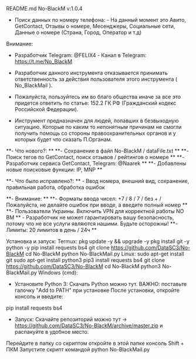 README.md
No-BlackM v:1.0.4
- Поиск данных по номеру телефона: - На данный момент это Авито, GetContact, Отзывы о номере, Месенджеры, Социальные сети, Данные о номере (Страна, Город, Оператор и т.д)

Внимание:
- Разработчик Telegram: @FELIX4 - Канал в Telegram: https://t.me/No_BlackM

- Разработчик данного инструмента отказывается принимать ответственность за действия пользователя этого инструмента ( No_BlackMail ).

- Пожалуйста, пользуйтесь им во благо общества иначе за все это придется ответить по статье: 152.2 ГК РФ (Гражданский кодекс Российской Федерации).

- Инструмент предназначен для людей, попавших в безвыходную ситуацию. Которые по каким то непонятным причинам не смогли получить помощь со стороны правоохранительных органов и у которых будет что сказать П.Органам.

**- Что нового?: ** **- Сохранение в файл No-BlackM / dataFile.txt ** **- Поиск тегов по GetContact, поиск отзывов / рейтингов о номере ** **- Разработчик сервиса GetContact, Telegram: @Naarek ** **- Добавлены новые поисковые функции: IP, MNP **

**- Что было исправлено?: ** - Ввод номера, внешний вид, сохранение, правильная работа, обработка ошибок

**- Внимание: ** **- Форматы ввода чисел: +7 / 8 / 7 / без + / Пожалуйста, не делайте ошибок при вводе, а введите полный номер ** **- Пользователи Украины. Включить VPN для корректной работы NO BM ** - Разработчик не может гарантировать вашу безопасность, потому что не все услуги являются нашими. Будьте осторожны! **- Лимиты: 20 лимитов в день / 24ч **

Установка и запуск:
Termux:
pkg update -y && upgrade -y
pkg install git -y python -y
pip install requests bs4 
git clone https://github.com/DataSC3/No-BlackM
cd No-BlackM
python No-BlackMail.py
Linux:
sudo apt-get install git 
sudo apt-get install python3
pip3 install requests bs4 
git clone https://github.com/DataSC3/No-BlackM
cd No-BlackM
python3 No-BlackMail.py
Windows (cmd):
- Установите Python 3:
Скачать Python можно тут. ВАЖНО: поставьте галочку "Add to PATH" при установке
После установки, откройте консоль и введите:

pip install requests bs4
- Запуск:
Скачайте репозиторий можно тут -> https://github.com/DataSC3/No-BlackM/archive/master.zip и распакуйте в удобное место.

Перейдите в папку со скриптом откройте в этой папке консоль Shift + ПКМ Запустите скрипт командой python No-BlackMail.py

